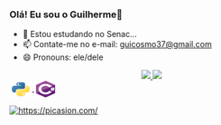 ###  Olá! Eu sou o  Guilherme👋

- 🌱 Estou estudando no Senac...
- 📫 Contate-me no e-mail: guicosmo37@gmail.com
- 😄 Pronouns: ele/dele
<div align="center">
  <a href="https://github.com/GuilhermeCosmoSilva">
  <img height="180em" src="https://github-readme-stats.vercel.app/api?username=GuilhermeCosmoSilva&show_icons=true&theme=dark&include_all_commits=true&count_private=true"/>
  <img height="180em" src="https://github-readme-stats.vercel.app/api/top-langs/?username=GuilhermeCosmoSilva&layout=compact&langs_count=7&theme=dark"/>
</div>

  <img align="center" alt="GuilhermeCosmoSilva-Python" height="30" width="40" src="https://raw.githubusercontent.com/devicons/devicon/master/icons/python/python-original.svg">
  <img align="center" alt="GuilhermeCosmoSilva-Csharp" height="30" width="40" src="https://raw.githubusercontent.com/devicons/devicon/master/icons/csharp/csharp-original.svg">
  
<a href="https://picasion.com/"><img src="https://i.picasion.com/pic92/a5857ee1ceda3f9c918e544e07d206ab.gif" width="150" height="150" border="0" alt="https://picasion.com/" /></a><br /><a href="https://picasion.com/"></a>
